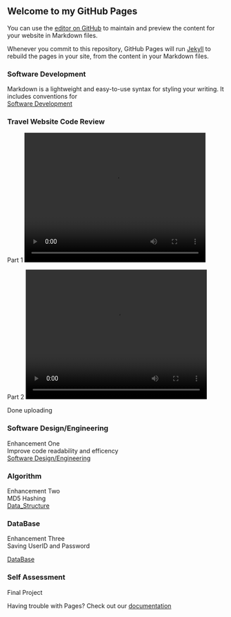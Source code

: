 ## Welcome to my GitHub Pages

You can use the [editor on GitHub](https://github.com/jtluu/Travel-Website/edit/master/index.md) to maintain and preview the content for your website in Markdown files.

Whenever you commit to this repository, GitHub Pages will run [Jekyll](https://jekyllrb.com/) to rebuild the pages in your site, from the content in your Markdown files.

### Software Development

Markdown is a lightweight and easy-to-use syntax for styling your writing. It includes conventions for  
[Software Development](https://docs.google.com/viewer?url=https://github.com/jtluu/Travel-Website/raw/master/DataBase.pdf)

### Travel Website Code Review


Part 1
<video src="https://github.com/jtluu/travel-Website/blob/master/CodeReview_01.mov?raw=true" width="420" height="300" controls preload></video>
  
    
Part 2
<video src="https://github.com/jtluu/travel-Website/blob/master/CodeReview_02.mov?raw=true" width="420" height="300" controls preload></video>

Done uploading


### Software Design/Engineering
Enhancement One  
Improve code readability and efficency  
[Software Design/Engineering](https://docs.google.com/viewer?url=https://github.com/jtluu/Travel-Website/raw/master/Software_Design.pdf)


### Algorithm
Enhancement Two  
   MD5 Hashing  
[Data_Structure](https://docs.google.com/viewer?url=https://github.com/jtluu/Travel-Website/raw/master/Data_Structure.pdf)



### DataBase
Enhancement Three  
  Saving UserID and Password
  
[DataBase](https://docs.google.com/viewer?url=https://github.com/jtluu/Travel-Website/raw/master/DataBase.pdf)
  

### Self Assessment 
Final Project  




Having trouble with Pages? Check out our [documentation](https://github.com/jtluu/Travel-Website/blob/master/doc_cloud.pdf) 
